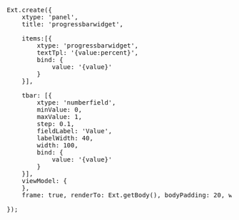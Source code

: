 <pre class="runnable run">
Ext.create({
    xtype: 'panel',
    title: 'progressbarwidget',

    items:[{
        xtype: 'progressbarwidget',
        textTpl: '{value:percent}',
        bind: {
            value: '{value}'
        }
    }],

    tbar: [{
        xtype: 'numberfield',
        minValue: 0,
        maxValue: 1,
        step: 0.1,
        fieldLabel: 'Value',
        labelWidth: 40,
        width: 100,
        bind: {
            value: '{value}'
        }
    }],
    viewModel: {
    },
    frame: true, renderTo: Ext.getBody(), bodyPadding: 20, width: 400

});


</pre>
